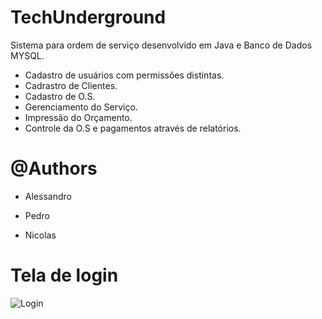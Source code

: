 
# TechUnderground
Sistema para ordem de serviço desenvolvido em Java e Banco de Dados MYSQL.

- Cadastro de usuários com permissões distintas.
- Cadrastro de Clientes.
- Cadastro de O.S.
- Gerenciamento do Serviço.
- Impressão do Orçamento.
- Controle da O.S e pagamentos através de relatórios.


# @Authors 
- Alessandro 

- Pedro

- Nicolas

# Tela de login



![Login](https://user-images.githubusercontent.com/87093460/236586026-50f7d46c-9109-420b-8899-18c782c8e7f2.png)



